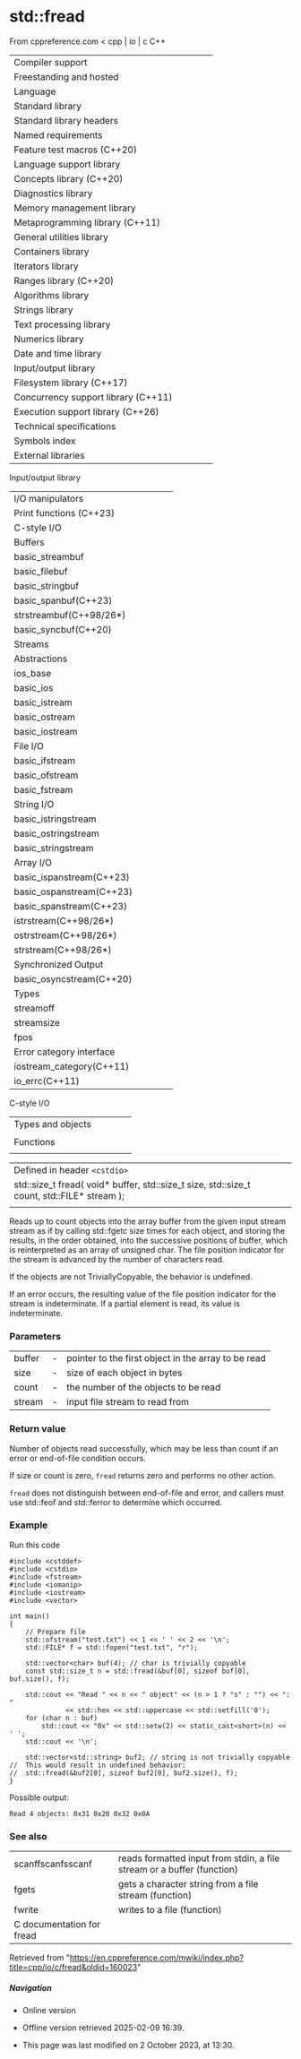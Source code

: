 # std::fread

From cppreference.com
< cpp‎ | io‎ | c
C++

|  |  |  |  |  |
| --- | --- | --- | --- | --- |
| Compiler support | | | | |
| Freestanding and hosted | | | | |
| Language | | | | |
| Standard library | | | | |
| Standard library headers | | | | |
| Named requirements | | | | |
| Feature test macros (C++20) | | | | |
| Language support library | | | | |
| Concepts library (C++20) | | | | |
| Diagnostics library | | | | |
| Memory management library | | | | |
| Metaprogramming library (C++11) | | | | |
| General utilities library | | | | |
| Containers library | | | | |
| Iterators library | | | | |
| Ranges library (C++20) | | | | |
| Algorithms library | | | | |
| Strings library | | | | |
| Text processing library | | | | |
| Numerics library | | | | |
| Date and time library | | | | |
| Input/output library | | | | |
| Filesystem library (C++17) | | | | |
| Concurrency support library (C++11) | | | | |
| Execution support library (C++26) | | | | |
| Technical specifications | | | | |
| Symbols index | | | | |
| External libraries | | | | |

Input/output library

|  |  |  |  |  |
| --- | --- | --- | --- | --- |
| I/O manipulators | | | | |
| Print functions (C++23) | | | | |
| C-style I/O | | | | |
| Buffers | | | | |
| basic_streambuf | | | | |
| basic_filebuf | | | | |
| basic_stringbuf | | | | |
| basic_spanbuf(C++23) | | | | |
| strstreambuf(C++98/26\*) | | | | |
| basic_syncbuf(C++20) | | | | |
| Streams | | | | |
| Abstractions | | | | |
| ios_base | | | | |
| basic_ios | | | | |
| basic_istream | | | | |
| basic_ostream | | | | |
| basic_iostream | | | | |
| File I/O | | | | |
| basic_ifstream | | | | |
| basic_ofstream | | | | |
| basic_fstream | | | | |
| String I/O | | | | |
| basic_istringstream | | | | |
| basic_ostringstream | | | | |
| basic_stringstream | | | | |
| Array I/O | | | | |
| basic_ispanstream(C++23) | | | | |
| basic_ospanstream(C++23) | | | | |
| basic_spanstream(C++23) | | | | |
| istrstream(C++98/26\*) | | | | |
| ostrstream(C++98/26\*) | | | | |
| strstream(C++98/26\*) | | | | |
| Synchronized Output | | | | |
| basic_osyncstream(C++20) | | | | |
| Types | | | | |
| streamoff | | | | |
| streamsize | | | | |
| fpos | | | | |
| Error category interface | | | | |
| iostream_category(C++11) | | | | |
| io_errc(C++11) | | | | |

C-style I/O

|  |  |  |  |  |
| --- | --- | --- | --- | --- |
| Types and objects | | | | |
| |  |  |  |  |  | | --- | --- | --- | --- | --- | | FILE | | | | | | fpos_t | | | | | |  | | | | | | |  |  |  |  |  | | --- | --- | --- | --- | --- | | stdinstdoutstderr | | | | | |
| Functions | | | | |
| |  |  |  |  |  | | --- | --- | --- | --- | --- | | File access | | | | | | |  |  |  |  |  | | --- | --- | --- | --- | --- | | fopen | | | | | | freopen | | | | | | fclose | | | | | | fflush | | | | | | |  |  |  |  |  | | --- | --- | --- | --- | --- | | fwide | | | | | | setbuf | | | | | | setvbuf | | | | | |  | | | | | | | Direct input/output | | | | | | |  |  |  |  |  | | --- | --- | --- | --- | --- | | ****fread**** | | | | | | |  |  |  |  |  | | --- | --- | --- | --- | --- | | fwrite | | | | | | | Unformatted input/output | | | | | | |  |  |  |  |  | | --- | --- | --- | --- | --- | | fgetcgetc | | | | | | fgets | | | | | | fputcputc | | | | | | fputs | | | | | | getchar | | | | | | gets(until C++14) | | | | | | putchar | | | | | | puts | | | | | | ungetc | | | | | | |  |  |  |  |  | | --- | --- | --- | --- | --- | | fgetwcgetwc | | | | | | fgetws | | | | | | fputwcputwc | | | | | | fputws | | | | | | getwchar | | | | | | putwchar | | | | | | ungetwc | | | | | |  | | | | | |  | | | | | | | Formatted input | | | | | | |  |  |  |  |  | | --- | --- | --- | --- | --- | | scanffscanfsscanf | | | | | | vscanfvfscanfvsscanf(C++11)(C++11)(C++11) | | | | | | |  |  |  |  |  | | --- | --- | --- | --- | --- | | wscanffwscanfswscanf | | | | | | vwscanfvfwscanfvswscanf(C++11)(C++11)(C++11) | | | | | | | |  |  |  |  |  | | --- | --- | --- | --- | --- | | Formatted output | | | | | | |  |  |  |  |  | | --- | --- | --- | --- | --- | | printffprintfsprintfsnprintf(C++11) | | | | | | vprintfvfprintfvsprintfvsnprintf(C++11) | | | | | | |  |  |  |  |  | | --- | --- | --- | --- | --- | | wprintffwprintfswprintf | | | | | | vwprintfvfwprintfvswprintf | | | | | | | File positioning | | | | | | ftell | | | | | | fgetpos | | | | | | fseek | | | | | | fsetpos | | | | | | rewind | | | | | | Error handling | | | | | | clearerr | | | | | | feof | | | | | | ferror | | | | | | perror | | | | | | Operations on files | | | | | | remove | | | | | | rename | | | | | | tmpfile | | | | | | tmpnam | | | | | |

|  |  |  |
| --- | --- | --- |
| Defined in header `<cstdio>` |  |  |
| std::size_t fread( void\* buffer, std::size_t size, std::size_t count, std::FILE\* stream ); |  |  |
|  |  |  |

Reads up to count objects into the array buffer from the given input stream stream as if by calling std::fgetc size times for each object, and storing the results, in the order obtained, into the successive positions of buffer, which is reinterpreted as an array of unsigned char. The file position indicator for the stream is advanced by the number of characters read.

If the objects are not TriviallyCopyable, the behavior is undefined.

If an error occurs, the resulting value of the file position indicator for the stream is
indeterminate. If a partial element is read, its value is indeterminate.

### Parameters

|  |  |  |
| --- | --- | --- |
| buffer | - | pointer to the first object in the array to be read |
| size | - | size of each object in bytes |
| count | - | the number of the objects to be read |
| stream | - | input file stream to read from |

### Return value

Number of objects read successfully, which may be less than count if an error or end-of-file condition occurs.

If size or count is zero, `fread` returns zero and performs no other action.

`fread` does not distinguish between end-of-file and error, and callers must use std::feof and std::ferror to determine which occurred.

### Example

Run this code

```
#include <cstddef>
#include <cstdio>
#include <fstream>
#include <iomanip>
#include <iostream>
#include <vector>
 
int main()
{
    // Prepare file
    std::ofstream("test.txt") << 1 << ' ' << 2 << '\n';
    std::FILE* f = std::fopen("test.txt", "r");
 
    std::vector<char> buf(4); // char is trivially copyable
    const std::size_t n = std::fread(&buf[0], sizeof buf[0], buf.size(), f);
 
    std::cout << "Read " << n << " object" << (n > 1 ? "s" : "") << ": "
              << std::hex << std::uppercase << std::setfill('0');
    for (char n : buf)
        std::cout << "0x" << std::setw(2) << static_cast<short>(n) << ' ';
    std::cout << '\n';
 
    std::vector<std::string> buf2; // string is not trivially copyable
//  This would result in undefined behavior:
//  std::fread(&buf2[0], sizeof buf2[0], buf2.size(), f);
}

```

Possible output:

```
Read 4 objects: 0x31 0x20 0x32 0x0A

```

### See also

|  |  |
| --- | --- |
| scanffscanfsscanf | reads formatted input from stdin, a file stream or a buffer   (function) |
| fgets | gets a character string from a file stream   (function) |
| fwrite | writes to a file   (function) |
| C documentation for fread | |

Retrieved from "<https://en.cppreference.com/mwiki/index.php?title=cpp/io/c/fread&oldid=160023>"

##### Navigation

- Online version
- Offline version retrieved 2025-02-09 16:39.

- This page was last modified on 2 October 2023, at 13:30.